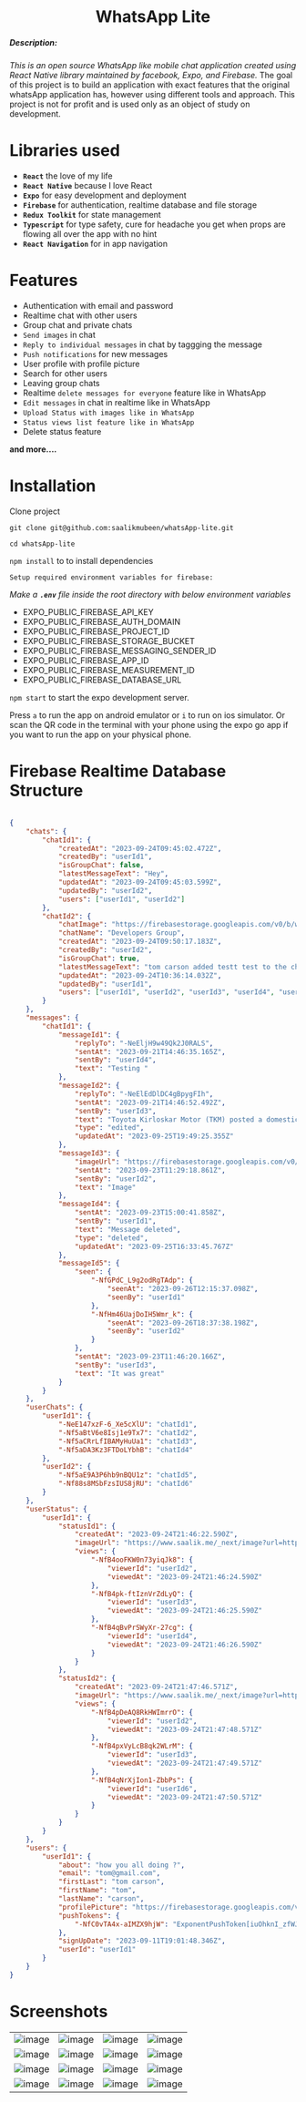 <h1 align="center">WhatsApp Lite</h1>

<p align="center">
<h5>Description: </h5>

<i>This is an open source WhatsApp like mobile chat application created using React Native library maintained by facebook, Expo, and Firebase.</i>
The goal of this project is to build an application with exact features that the original whatsApp application has, however using different tools and approach. This project is not for profit and is used only as an object of study on development.

# Libraries used

-   **`React`** the love of my life
-   **`React Native`** because I love React
-   **`Expo`** for easy development and deployment
-   **`Firebase`** for authentication, realtime database and file storage
-   **`Redux Toolkit`** for state management
-   **`Typescript`** for type safety, cure for headache you get when props are flowing all over the app with no hint
-   **`React Navigation`** for in app navigation

# Features

-   Authentication with email and password
-   Realtime chat with other users
-   Group chat and private chats
-   `Send images` in chat
-   `Reply to individual messages` in chat by taggging the message
-   `Push notifications` for new messages
-   User profile with profile picture
-   Search for other users
-   Leaving group chats
-   Realtime `delete messages for everyone` feature like in WhatsApp
-   `Edit messages` in chat in realtime like in WhatsApp
-   `Upload Status with images like in WhatsApp`
-   `Status views list feature like in WhatsApp`
-   Delete status feature

**and more....**

# Installation

Clone project

```
git clone git@github.com:saalikmubeen/whatsApp-lite.git
```

```
cd whatsApp-lite
```

`npm install` to to install dependencies

`Setup required environment variables for firebase:`

_Make a **`.env`** file inside the root directory with below environment variables_

-   EXPO_PUBLIC_FIREBASE_API_KEY
-   EXPO_PUBLIC_FIREBASE_AUTH_DOMAIN
-   EXPO_PUBLIC_FIREBASE_PROJECT_ID
-   EXPO_PUBLIC_FIREBASE_STORAGE_BUCKET
-   EXPO_PUBLIC_FIREBASE_MESSAGING_SENDER_ID
-   EXPO_PUBLIC_FIREBASE_APP_ID
-   EXPO_PUBLIC_FIREBASE_MEASUREMENT_ID
-   EXPO_PUBLIC_FIREBASE_DATABASE_URL

`npm start` to start the expo development server.

Press `a` to run the app on android emulator or `i` to run on ios simulator. Or scan the QR code in the terminal with your phone using the expo go app if you want to run the app on your physical phone.

# Firebase Realtime Database Structure

```json

{
	"chats": {
		"chatId1": {
			"createdAt": "2023-09-24T09:45:02.472Z",
			"createdBy": "userId1",
			"isGroupChat": false,
			"latestMessageText": "Hey",
			"updatedAt": "2023-09-24T09:45:03.599Z",
			"updatedBy": "userId2",
			"users": ["userId1", "userId2"]
		},
		"chatId2": {
			"chatImage": "https://firebasestorage.googleapis.com/v0/b/whatsapp-lite-rn.appspot.com/o/profilePics%2F1ab3dd26-04d5-4eee-a9c5-72bb05d02e7e?alt=media&token=5265a9c8-5f4d-46c2-b077-01b5119e46d7",
			"chatName": "Developers Group",
			"createdAt": "2023-09-24T09:50:17.183Z",
			"createdBy": "userId2",
			"isGroupChat": true,
			"latestMessageText": "tom carson added testt test to the chat",
			"updatedAt": "2023-09-24T10:36:14.032Z",
			"updatedBy": "userId1",
			"users": ["userId1", "userId2", "userId3", "userId4", "userId5", "userId6"]
		}
	},
	"messages": {
		"chatId1": {
			"messageId1": {
				"replyTo": "-NeEljH9w49Qk2J0RALS",
				"sentAt": "2023-09-21T14:46:35.165Z",
				"sentBy": "userId4",
				"text": "Testing "
			},
			"messageId2": {
				"replyTo": "-NeElEdDlDC4gBpygFIh",
				"sentAt": "2023-09-21T14:46:52.492Z",
				"sentBy": "userId3",
				"text": "Toyota Kirloskar Motor (TKM) posted a domestic tally of 20,970 units in the month of and edied",
				"type": "edited",
				"updatedAt": "2023-09-25T19:49:25.355Z"
			},
			"messageId3": {
				"imageUrl": "https://firebasestorage.googleapis.com/v0/b/whatsapp-lite-rn.appspot.com/o/chatImages%2Fd508e388-011c-437b-b672-9800f5991a54?alt=media&token=25b7f99f-47b8-4e1a-babe-b2ce5bc664ad",
				"sentAt": "2023-09-23T11:29:18.861Z",
				"sentBy": "userId2",
				"text": "Image"
			},
			"messageId4": {
				"sentAt": "2023-09-23T15:00:41.858Z",
				"sentBy": "userId1",
				"text": "Message deleted",
				"type": "deleted",
				"updatedAt": "2023-09-25T16:33:45.767Z"
			},
			"messageId5": {
				"seen": {
					"-NfGPdC_L9g2odRgTAdp": {
						"seenAt": "2023-09-26T12:15:37.098Z",
						"seenBy": "userId1"
					},
					"-NfHm46UajDoIH5Wmr_k": {
						"seenAt": "2023-09-26T18:37:38.198Z",
						"seenBy": "userId2"
					}
				},
				"sentAt": "2023-09-23T11:46:20.166Z",
				"sentBy": "userId3",
				"text": "It was great"
			}
		}
	},
	"userChats": {
		"userId1": {
			"-NeE147xzF-6_Xe5cXlU": "chatId1",
			"-Nf5aBtV6e8Isj1e9Tx7": "chatId2",
			"-Nf5aCRrLfIBAMyHuUa1": "chatId3",
			"-Nf5aDA3Kz3FTDoLYbhB": "chatId4"
		},
		"userId2": {
			"-Nf5aE9A3P6hb9nBQU1z": "chatId5",
			"-Nf88s8MSbFzsIUS8jRU": "chatId6"
		}
	},
	"userStatus": {
		"userId1": {
			"statusId1": {
				"createdAt": "2023-09-24T21:46:22.590Z",
				"imageUrl": "https://www.saalik.me/_next/image?url=https%3A%2F%2Fres.cloudinary.com%2Fdqxiycnxu%2Fimage%2Fupload%2Fv1660904364%2Fsaalik.me%2FIMG_20220115_225505_we3d2k.jpg&w=1080&q=75",
				"views": {
					"-NfB4ooFKW0n73yiqJk8": {
						"viewerId": "userId2",
						"viewedAt": "2023-09-24T21:46:24.590Z"
					},
					"-NfB4pk-ftIznVrZdLyQ": {
						"viewerId": "userId3",
						"viewedAt": "2023-09-24T21:46:25.590Z"
					},
					"-NfB4qBvPrSWyXr-27cg": {
						"viewerId": "userId4",
						"viewedAt": "2023-09-24T21:46:26.590Z"
					}
				}
			},
			"statusId2": {
				"createdAt": "2023-09-24T21:47:46.571Z",
				"imageUrl": "https://www.saalik.me/_next/image?url=https%3A%2F%2Fres.cloudinary.com%2Fdqxiycnxu%2Fimage%2Fupload%2Fv1660904282%2Fsaalik.me%2FIMG_20220819_002437_icugad.jpg&w=1080&q=75",
				"views": {
					"-NfB4pDeAQ8RkHWImrrO": {
						"viewerId": "userId2",
						"viewedAt": "2023-09-24T21:47:48.571Z"
					},
					"-NfB4pxVyLcB8qk2WLrM": {
						"viewerId": "userId3",
						"viewedAt": "2023-09-24T21:47:49.571Z"
					},
					"-NfB4qNrXjIon1-ZbbPs": {
						"viewerId": "userId6",
						"viewedAt": "2023-09-24T21:47:50.571Z"
					}
				}
			}
		}
	},
	"users": {
		"userId1": {
			"about": "how you all doing ?",
			"email": "tom@gmail.com",
			"firstLast": "tom carson",
			"firstName": "tom",
			"lastName": "carson",
			"profilePicture": "https://firebasestorage.googleapis.com/v0/b/whatsapp-lite-rn.appspot.com/o/profilePics%2Fa2f5bafb-435a-4e3a-92b5-6e26352ea056?alt=media&token=03f256f3-7150-42d9-ba52-029133e41e84",
			"pushTokens": {
				"-NfC0vTA4x-aIMZX9hjW": "ExponentPushToken[iuOhknI_zfWJo94-2u-8uW]"
			},
			"signUpDate": "2023-09-11T19:01:48.346Z",
			"userId": "userId1"
		}
	}
}

```

# Screenshots

|   |   |   |   |
|---|---|---|---|
|  ![image](https://res.cloudinary.com/dqxiycnxu/image/upload/v1695570098/WhatsApp-lite-rn/ea894jfirs2o3wiz2ygk.png) | ![image](https://res.cloudinary.com/dqxiycnxu/image/upload/v1695570098/WhatsApp-lite-rn/jhnlsf5n0gtst53kk4cr.png)  | ![image](https://res.cloudinary.com/dqxiycnxu/image/upload/v1695570097/WhatsApp-lite-rn/lxmwff5mv49vjap5vohe.png)  | ![image](https://res.cloudinary.com/dqxiycnxu/image/upload/v1695570096/WhatsApp-lite-rn/bykp1fniu7tzmyrxpe7e.png)  |
|  ![image](https://res.cloudinary.com/dqxiycnxu/image/upload/v1695570096/WhatsApp-lite-rn/wjxhjdp57nv3y2546kbb.png)  |  ![image](https://res.cloudinary.com/dqxiycnxu/image/upload/v1695570096/WhatsApp-lite-rn/ac4yukwiqxlr2pox5upz.png)  | ![image](https://res.cloudinary.com/dqxiycnxu/image/upload/v1695570095/WhatsApp-lite-rn/umapoogms7bkwdrafmve.png)  | ![image](https://res.cloudinary.com/dqxiycnxu/image/upload/v1695570094/WhatsApp-lite-rn/dl4oograxfoabkspmri3.png)  |
|  ![image](https://res.cloudinary.com/dqxiycnxu/image/upload/v1695570093/WhatsApp-lite-rn/mka8bob4wbvulzqx1bwa.png) | ![image](https://res.cloudinary.com/dqxiycnxu/image/upload/v1695570092/WhatsApp-lite-rn/bd82ya4ouibvo0aa200v.png)  | ![image](https://res.cloudinary.com/dqxiycnxu/image/upload/v1695570091/WhatsApp-lite-rn/q9t5iwyw8hakr795o5yr.png)   | ![image](https://res.cloudinary.com/dqxiycnxu/image/upload/v1695570091/WhatsApp-lite-rn/vxjyjmp8orufltvcmwyh.png)  |
|  ![image](https://res.cloudinary.com/dqxiycnxu/image/upload/v1695570090/WhatsApp-lite-rn/te78be72vhrova5niowr.png) | ![image](https://res.cloudinary.com/dqxiycnxu/image/upload/v1695570090/WhatsApp-lite-rn/cx9v5i8qw7ayyz1tpymn.png)  | ![image](https://res.cloudinary.com/dqxiycnxu/image/upload/v1695570090/WhatsApp-lite-rn/ufubztkvrhasioiep9s0.png) | ![image](https://res.cloudinary.com/dqxiycnxu/image/upload/v1695570089/WhatsApp-lite-rn/wy0zs292shjzumsjbeaj.png) |
